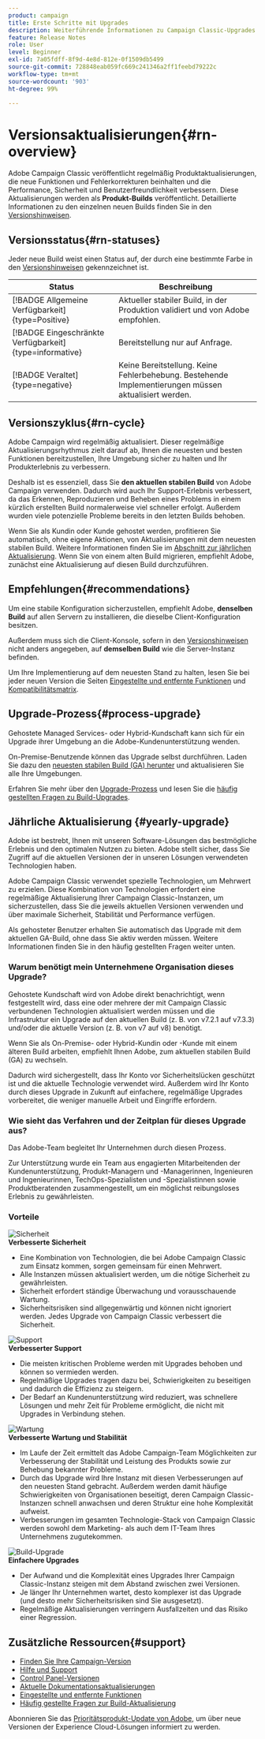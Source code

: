 ```yaml
---
product: campaign
title: Erste Schritte mit Upgrades
description: Weiterführende Informationen zu Campaign Classic-Upgrades
feature: Release Notes
role: User
level: Beginner
exl-id: 7a05fdff-8f9d-4e8d-812e-0f1509db5499
source-git-commit: 728848eab059fc669c241346a2ff1feebd79222c
workflow-type: tm+mt
source-wordcount: '903'
ht-degree: 99%

---
```


# Versionsaktualisierungen{#rn-overview}

Adobe Campaign Classic veröffentlicht regelmäßig Produktaktualisierungen, die neue Funktionen und Fehlerkorrekturen beinhalten und die Performance, Sicherheit und Benutzerfreundlichkeit verbessern. Diese Aktualisierungen werden als **Produkt-Builds** veröffentlicht. Detaillierte Informationen zu den einzelnen neuen Builds finden Sie in den [Versionshinweisen](latest-release.md).

<!--
## Product versions

For Campaign, the version naming is the following:

1. Campaign Major version are v7 and v8.
1. A Minor version is a sub-version of a Major version. For example: v7.3, v7.4.
1. A Patch version is a post-release fix. For example: v7.3.2, v7.3.3.


Aligned with this naming, Campaign has 3 types of upgrades:

1. Major Upgrades - A major upgrade is an upgrade to a new version of Adobe Campaign (ex: v7 to v8)
1. Minor Upgrades - A minor upgrade brings new features, enhancements and fixes (ex: 7.4.X to 7.5.X)
1. Patch Upgrades - A patch upgrade includes fixes only (ex: 8.5.1 to 8.5.2)
-->

## Versionsstatus{#rn-statuses}

Jeder neue Build weist einen Status auf, der durch eine bestimmte Farbe in den [Versionshinweisen](latest-release.md) gekennzeichnet ist.


| Status | Beschreibung |
|---|---|
| [!BADGE Allgemeine Verfügbarkeit]{type=Positive} | Aktueller stabiler Build, in der Produktion validiert und von Adobe empfohlen. |
| [!BADGE Eingeschränkte Verfügbarkeit]{type=informative} | Bereitstellung nur auf Anfrage. |
| [!BADGE Veraltet]{type=negative} | Keine Bereitstellung. Keine Fehlerbehebung. Bestehende Implementierungen müssen aktualisiert werden. |

## Versionszyklus{#rn-cycle}

Adobe Campaign wird regelmäßig aktualisiert. Dieser regelmäßige Aktualisierungsrhythmus zielt darauf ab, Ihnen die neuesten und besten Funktionen bereitzustellen, Ihre Umgebung sicher zu halten und Ihr Produkterlebnis zu verbessern.

Deshalb ist es essenziell, dass Sie **den aktuellen stabilen Build** von Adobe Campaign verwenden. Dadurch wird auch Ihr Support-Erlebnis verbessert, da das Erkennen, Reproduzieren und Beheben eines Problems in einem kürzlich erstellten Build normalerweise viel schneller erfolgt. Außerdem wurden viele potenzielle Probleme bereits in den letzten Builds behoben.

Wenn Sie als Kundin oder Kunde gehostet werden, profitieren Sie automatisch, ohne eigene Aktionen, von Aktualisierungen mit dem neuesten stabilen Build. Weitere Informationen finden Sie im [Abschnitt zur jährlichen Aktualisierung](#yearly-upgrade). Wenn Sie von einem alten Build migrieren, empfiehlt Adobe, zunächst eine Aktualisierung auf diesen Build durchzuführen.

## Empfehlungen{#recommendations}

Um eine stabile Konfiguration sicherzustellen, empfiehlt Adobe, **denselben Build** auf allen Servern zu installieren, die dieselbe Client-Konfiguration besitzen.

Außerdem muss sich die Client-Konsole, sofern in den [Versionshinweisen](latest-release.md) nicht anders angegeben, auf **demselben Build** wie die Server-Instanz befinden.

Um Ihre Implementierung auf dem neuesten Stand zu halten, lesen Sie bei jeder neuen Version die Seiten [Eingestellte und entfernte Funktionen](../../rn/using/deprecated-features.md) und [Kompatibilitätsmatrix](../../rn/using/compatibility-matrix.md).

## Upgrade-Prozess{#process-upgrade}

Gehostete Managed Services- oder Hybrid-Kundschaft kann sich für ein Upgrade ihrer Umgebung an die Adobe-Kundenunterstützung wenden.

On-Premise-Benutzende können das Upgrade selbst durchführen. Laden Sie dazu den [neuesten stabilen Build (GA) herunter](https://experience.adobe.com/#/downloads/content/software-distribution/de/campaign.html) und aktualisieren Sie alle Ihre Umgebungen.

Erfahren Sie mehr über den [Upgrade-Prozess](../../production/using/build-upgrade.md) und lesen Sie die [häufig gestellten Fragen zu Build-Upgrades](../../platform/using/faq-build-upgrade.md).

## Jährliche Aktualisierung {#yearly-upgrade}

Adobe ist bestrebt, Ihnen mit unseren Software-Lösungen das bestmögliche Erlebnis und den optimalen Nutzen zu bieten. Adobe stellt sicher, dass Sie Zugriff auf die aktuellen Versionen der in unseren Lösungen verwendeten Technologien haben.

Adobe Campaign Classic verwendet spezielle Technologien, um Mehrwert zu erzielen. Diese Kombination von Technologien erfordert eine regelmäßige Aktualisierung Ihrer Campaign Classic-Instanzen, um sicherzustellen, dass Sie die jeweils aktuellen Versionen verwenden und über maximale Sicherheit, Stabilität und Performance verfügen.

Als gehosteter Benutzer erhalten Sie automatisch das Upgrade mit dem aktuellen GA-Build, ohne dass Sie aktiv werden müssen. Weitere Informationen finden Sie in den häufig gestellten Fragen weiter unten.

### Warum benötigt mein Unternehmene Organisation dieses Upgrade?

Gehostete Kundschaft wird von Adobe direkt benachrichtigt, wenn festgestellt wird, dass eine oder mehrere der mit Campaign Classic verbundenen Technologien aktualisiert werden müssen und die Infrastruktur ein Upgrade auf den aktuellen Build (z. B. von v7.2.1 auf v7.3.3) und/oder die aktuelle Version (z. B. von v7 auf v8) benötigt.

Wenn Sie als On-Premise- oder Hybrid-Kundin oder -Kunde mit einem älteren Build arbeiten, empfiehlt Ihnen Adobe, zum aktuellen stabilen Build (GA) zu wechseln.

Dadurch wird sichergestellt, dass Ihr Konto vor Sicherheitslücken geschützt ist und die aktuelle Technologie verwendet wird. Außerdem wird Ihr Konto durch dieses Upgrade in Zukunft auf einfachere, regelmäßige Upgrades vorbereitet, die weniger manuelle Arbeit und Eingriffe erfordern.

### Wie sieht das Verfahren und der Zeitplan für dieses Upgrade aus?

Das Adobe-Team begleitet Ihr Unternehmen durch diesen Prozess.

Zur Unterstützung wurde ein Team aus engagierten Mitarbeitenden der Kundenunterstützung, Produkt-Managern und -Managerinnen, Ingenieuren und Ingenieurinnen, TechOps-Spezialisten und -Spezialistinnen sowie Produktberatenden zusammengestellt, um ein möglichst reibungsloses Erlebnis zu gewährleisten.

### Vorteile

<tr>
  <td>
      <img alt="Sicherheit" src="assets/do-not-localize/security.png"/>
    <div>
    <strong>Verbesserte Sicherheit</strong>
    </div>
    <ul>
    <li>Eine Kombination von Technologien, die bei Adobe Campaign Classic zum Einsatz kommen, sorgen gemeinsam für einen Mehrwert.</li>
    <li>Alle Instanzen müssen aktualisiert werden, um die nötige Sicherheit zu gewährleisten.</li>
    <li>Sicherheit erfordert ständige Überwachung und vorausschauende Wartung.</li>
    <li>Sicherheitsrisiken sind allgegenwärtig und können nicht ignoriert werden. Jedes Upgrade von Campaign Classic verbessert die Sicherheit.</li>
    </ul>
  </td>

<td>
      <img alt="Support" src="assets/do-not-localize/support.png" />
    <div>
    <strong>Verbesserter Support</strong>
    </div>
    <ul>
    <li>Die meisten kritischen Probleme werden mit Upgrades behoben und können so vermieden werden.</li>
    <li>Regelmäßige Upgrades tragen dazu bei, Schwierigkeiten zu beseitigen und dadurch die Effizienz zu steigern.</li>
    <li>Der Bedarf an Kundenunterstützung wird reduziert, was schnellere Lösungen und mehr Zeit für Probleme ermöglicht, die nicht mit Upgrades in Verbindung stehen.</li>
    </ul>
  </td>
</tr>

<tr>
  <td>
      <img alt="Wartung" src="assets/do-not-localize/maintenance.png"/>
    <div>
    <strong>Verbesserte Wartung und Stabilität</strong>
    </div>
    <ul>
    <li>Im Laufe der Zeit ermittelt das Adobe Campaign-Team Möglichkeiten zur Verbesserung der Stabilität und Leistung des Produkts sowie zur Behebung bekannter Probleme.</li>
    <li>Durch das Upgrade wird Ihre Instanz mit diesen Verbesserungen auf den neuesten Stand gebracht. Außerdem werden damit häufige Schwierigkeiten von Organisationen beseitigt, deren Campaign Classic-Instanzen schnell anwachsen und deren Struktur eine hohe Komplexität aufweist.</li>
    <li>Verbesserungen im gesamten Technologie-Stack von Campaign Classic werden sowohl dem Marketing- als auch dem IT-Team Ihres Unternehmens zugutekommen.</li>
    </ul>
  </td>

<td>
      <img alt="Build-Upgrade" src="assets/do-not-localize/upgrades.png" />
    <div>
    <strong>Einfachere Upgrades</strong>
    </a>
    </div>
    <ul>
    <li>Der Aufwand und die Komplexität eines Upgrades Ihrer Campaign Classic-Instanz steigen mit dem Abstand zwischen zwei Versionen.</li>
    <li>Je länger Ihr Unternehmen wartet, desto komplexer ist das Upgrade (und desto mehr Sicherheitsrisiken sind Sie ausgesetzt).</li>
    <li>Regelmäßige Aktualisierungen verringern Ausfallzeiten und das Risiko einer Regression.</li>
    </ul>
  </td>
</tr>
</table>

## Zusätzliche Ressourcen{#support}

* [Finden Sie Ihre Campaign-Version](../../platform/using/launching-adobe-campaign.md#getting-your-campaign-version)
* [Hilfe und Support](../../support.md)
* [Control Panel-Versionen](https://experienceleague.adobe.com/docs/control-panel/using/release-notes.html?lang=de)
* [Aktuelle Dokumentationsaktualisierungen](../../rn/using/documentation-updates.md)
* [Eingestellte und entfernte Funktionen](../../rn/using/deprecated-features.md)
* [Häufig gestellte Fragen zur Build-Aktualisierung](../../platform/using/faq-build-upgrade.md)

Abonnieren Sie das [Prioritätsprodukt-Update von Adobe](https://www.adobe.com/de/subscription/priority-product-update.html), um über neue Versionen der Experience Cloud-Lösungen informiert zu werden.
